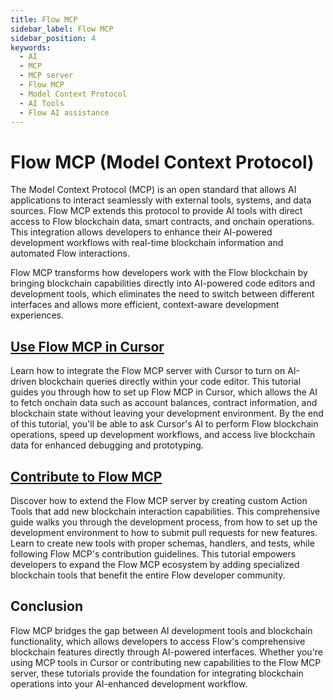 ```yaml
---
title: Flow MCP
sidebar_label: Flow MCP
sidebar_position: 4
keywords:
  - AI
  - MCP
  - MCP server
  - Flow MCP
  - Model Context Protocol
  - AI Tools
  - Flow AI assistance
---
```


# Flow MCP (Model Context Protocol)

The Model Context Protocol (MCP) is an open standard that allows AI applications to interact seamlessly with external tools, systems, and data sources. Flow MCP extends this protocol to provide AI tools with direct access to Flow blockchain data, smart contracts, and onchain operations. This integration allows developers to enhance their AI-powered development workflows with real-time blockchain information and automated Flow interactions.

Flow MCP transforms how developers work with the Flow blockchain by bringing blockchain capabilities directly into AI-powered code editors and development tools, which eliminates the need to switch between different interfaces and allows more efficient, context-aware development experiences.

## [Use Flow MCP in Cursor]

Learn how to integrate the Flow MCP server with Cursor to turn on AI-driven blockchain queries directly within your code editor. This tutorial guides you through how to set up Flow MCP in Cursor, which allows the AI to fetch onchain data such as account balances, contract information, and blockchain state without leaving your development environment. By the end of this tutorial, you'll be able to ask Cursor's AI to perform Flow blockchain operations, speed up development workflows, and access live blockchain data for enhanced debugging and prototyping.

## [Contribute to Flow MCP]

Discover how to extend the Flow MCP server by creating custom Action Tools that add new blockchain interaction capabilities. This comprehensive guide walks you through the development process, from how to set up the development environment to how to submit pull requests for new features. Learn to create new tools with proper schemas, handlers, and tests, while following Flow MCP's contribution guidelines. This tutorial empowers developers to expand the Flow MCP ecosystem by adding specialized blockchain tools that benefit the entire Flow developer community.

## Conclusion

Flow MCP bridges the gap between AI development tools and blockchain functionality, which allows developers to access Flow's comprehensive blockchain features directly through AI-powered interfaces. Whether you're using MCP tools in Cursor or contributing new capabilities to the Flow MCP server, these tutorials provide the foundation for integrating blockchain operations into your AI-enhanced development workflow.

<!-- Reference-style links, will not render on page. -->

[Use Flow MCP in Cursor]: ./use-mcp-in-cursor.md
[Contribute to Flow MCP]: ./contribute-to-mcp.md
